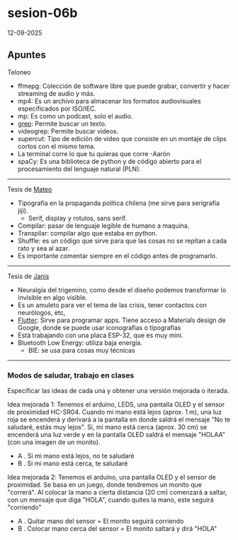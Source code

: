 # sesion-06b

12-09-2025

## Apuntes 

Teloneo

- ffmepg: Colección de software libre que puede grabar, convertir y hacer streaming de audio y más.
- mp4: Es un archivo para almacenar los formatos audiovisuales específicados por ISO/IEC.
- mp: Es como un podcast, solo el audio.
- [grep](https://es.wikipedia.org/wiki/Grep): Permite buscar un texto.
- videogrep: Permite buscar videos.
- supercut: Tipo de edición de video que consiste en un montaje de clips cortos con el mismo tema.
- La terminal corre lo que tu quieras que corre -Aarón 
- spaCy: Es una biblioteca de python y de código abierto para el procesamiento del lenguaje natural (PLN).

---

Tesis de [Mateo](https://github.com/matbutom/)

- Tipografía en la propaganda política chilena (me sirve para serigrafía jiji).
  - Serif, display y rotulos, sans serif.
- Compilar: pasar de lenguaje legible de humano a maquina.
- Transpilar: compilar algo que estaba en python.
- Shuffle: es un código que sirve para que las cosas no se repitan a cada rato y sea al azar.
- Es importante comentar siempre en el código antes de programarlo.

---

Tesis de [Janis](https://github.com/janisepulveda)

- Neuralgía del trigemino, como desde el diseño podemos transformar lo invisible en algo visible.
- Es un amuleto para ver el tema de las crisis, tener contactos con neurólogos, etc,
- [Flutter](https://flutter.dev/?utm_source=google&utm_medium=cpc&utm_campaign=brand_sem&utm_content=latam_latam&gclsrc=aw.ds&gad_source=1&gad_campaignid=13034410696&gbraid=0AAAAAC-INI_zdUFH-tcI12hAaTPWRbqpN&gclid=CjwKCAjwiY_GBhBEEiwAFaghvsei6-ya9YH7SR2JM56XgK4IHPnrq-MMlnvseSFaGbWq6hkgPWrkghoCk4cQAvD_BwE): Sirve para programar apps. Tiene acceso a Materials design de Google, donde se puede usar iconografías o tipografías
- Está trabajando con una placa ESP-32, que es muy mini.
- Bluetooth Low Energy: utiliza baja energía.
  - BlE: se usa para cosas muy técnicas

---

### Modos de saludar, trabajo en clases 

Específicar las ideas de cada una y obtener una versión mejorada o iterada.

Idea mejorada 1: Tenemos el arduino, LEDS, una pantalla OLED y el sensor de proximidad HC-SR04. Cuando mi mano está lejos (aprox. 1 m), una luz roja se encenderá y derivará a la pantalla en donde saldrá el mensaje "No te saludaré, estás muy lejos". Si, mi mano está cerca (aprox. 30 cm) se encenderá una luz verde y en la pantalla OLED saldrá el mensaje "HOLAA" (con una imagen de un monito).

- A . Si mi mano está lejos, no te saludaré
- B . Si mi mano está cerca, te saludaré

Idea mejorada 2: Tenemos el arduino, una pantalla OLED y el sensor de proximidad. Se basa en un juego, donde tendremos un monito que "correrá". Al colocar la mano a cierta distancia (20 cm) comenzará a saltar, con un mensaje que diga "HOLA", cuando quites la mano, este seguirá "corriendo"

- A . Quitar mano del sensor = El monito seguirá corriendo
- B . Colocar mano cerca del sensor  = El monito saltará y dirá "HOLA"
